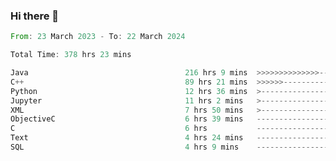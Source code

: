 ### Hi there 👋

<!--
**luoxuanzao/luoxuanzao** is a ✨ _special_ ✨ repository because its `README.md` (this file) appears on your GitHub profile.

Here are some ideas to get you started:

- 🔭 I’m currently working on ...
- 🌱 I’m currently learning ...
- 👯 I’m looking to collaborate on ...
- 🤔 I’m looking for help with ...
- 💬 Ask me about ...
- 📫 How to reach me: ...
- 😄 Pronouns: ...
- ⚡ Fun fact: ...
-->

<!--START_SECTION:waka-->

```rust
From: 23 March 2023 - To: 22 March 2024

Total Time: 378 hrs 23 mins

Java                                   216 hrs 9 mins  >>>>>>>>>>>>>>-----------   56.91 %
C++                                    89 hrs 21 mins  >>>>>>-------------------   23.53 %
Python                                 12 hrs 36 mins  >------------------------   03.32 %
Jupyter                                11 hrs 2 mins   >------------------------   02.91 %
XML                                    7 hrs 50 mins   >------------------------   02.06 %
ObjectiveC                             6 hrs 39 mins   -------------------------   01.75 %
C                                      6 hrs           -------------------------   01.58 %
Text                                   4 hrs 24 mins   -------------------------   01.16 %
SQL                                    4 hrs 9 mins    -------------------------   01.09 %
```

<!--END_SECTION:waka-->